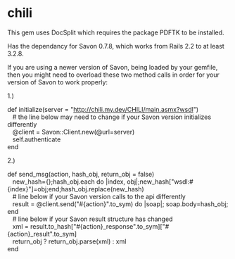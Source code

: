 chili
=====

This gem uses DocSplit which requires the package PDFTK to be installed.

Has the dependancy for Savon 0.7.8, which works from Rails 2.2 to at least 3.2.8.

If you are using a newer version of Savon, being loaded by your gemfile, then you might need to overload
these two method calls in order for your version of Savon to work properly:

1.)

def initialize(server = "http://chili.my.dev/CHILI/main.asmx?wsdl") <br/>
&nbsp;&nbsp;  # the line below may need to change if your Savon version initializes differently <br/>
&nbsp;&nbsp;  @client = Savon::Client.new(@url=server) <br/>
&nbsp;&nbsp;	self.authenticate <br/>
end <br/>

2.)

def send_msg(action, hash_obj, return_obj = false) <br/>
&nbsp;&nbsp;  new_hash={};hash_obj.each do |index, obj|;new_hash["wsdl:#{index}"]=obj;end;hash_obj.replace(new_hash) <br/>
&nbsp;&nbsp;  # line below if your Savon version calls to the api differently <br/>
&nbsp;&nbsp;  result = @client.send("#{action}".to_sym) do |soap|; soap.body=hash_obj; end <br/>
&nbsp;&nbsp;  # line below if your Savon result structure has changed <br/>
&nbsp;&nbsp;  xml = result.to_hash["#{action}_response".to_sym]["#{action}_result".to_sym] <br/>
&nbsp;&nbsp;  return_obj ? return_obj.parse(xml) : xml <br/>
end <br/>


